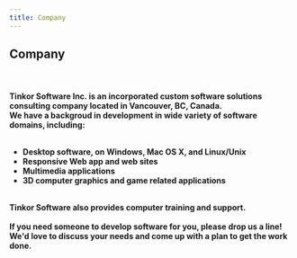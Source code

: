 ```yaml
---
title: Company
---
```


<div id="company" class="container-fluid">
  <div class="row">
    <div class="col-sm-8">
      <h2>Company</h2><br>
      <h4>
      Tinkor Software Inc. is an incorporated custom software solutions consulting company located in Vancouver, BC, Canada.
      <br/>
      We have a backgroud in development in wide variety of software domains, including:
      <br/>
      <br/>
      <ul>
      <li>Desktop software, on Windows, Mac OS X, and Linux/Unix</li>
      <li>Responsive Web app and web sites</li>
      <li>Multimedia applications</li>
      <li>3D computer graphics and game related applications</li>
      </ul>
      <br/>
      Tinkor Software also provides computer training and support.
      <br/>
      <br/>
      If you need someone to develop software for you, please drop us a line! We'd love to discuss your needs and come up with a plan to get the work done.
      </h4>
<!--       <br><button class="btn btn-default btn-lg">Main Business Area</button>
 -->    </div>
    <div class="col-sm-4">
      <span class="glyphicon glyphicon-signal logo"></span>
    </div>
  </div>
</div>
<!-- 
<div class="container-fluid bg-grey">
  <div class="row">
    <div class="col-sm-4">
      <span class="glyphicon glyphicon-globe logo slideanim"></span>
    </div>
    <div class="col-sm-8">
      <h2>Our Values</h2><br>
      <h4><strong>MISSION:</strong> Our mission lorem ipsum dolor sit amet, consectetur adipiscing elit, sed do eiusmod tempor incididunt ut labore et dolore magna aliqua. Ut enim ad minim veniam, quis nostrud exercitation ullamco laboris nisi ut aliquip ex ea commodo consequat.</h4><br>
      <p><strong>VISION:</strong> Our vision Lorem ipsum dolor sit amet, consectetur adipiscing elit, sed do eiusmod tempor incididunt ut labore et dolore magna aliqua. Ut enim ad minim veniam, quis nostrud exercitation ullamco laboris nisi ut aliquip ex ea commodo consequat.
      Lorem ipsum dolor sit amet, consectetur adipiscing elit, sed do eiusmod tempor incididunt ut labore et dolore magna aliqua. Ut enim ad minim veniam, quis nostrud exercitation ullamco laboris nisi ut aliquip ex ea commodo consequat.</p>
    </div>
  </div>
</div>


 -->